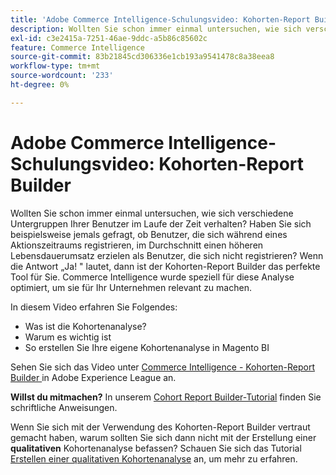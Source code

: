 ```yaml
---
title: 'Adobe Commerce Intelligence-Schulungsvideo: Kohorten-Report Builder'
description: Wollten Sie schon immer einmal untersuchen, wie sich verschiedene Untergruppen Ihrer Benutzer im Laufe der Zeit verhalten? Haben Sie sich beispielsweise jemals gefragt, ob Benutzer, die sich während eines Aktionszeitraums registrieren, im Durchschnitt einen höheren Lebensdauerumsatz erzielen als Benutzer, die sich nicht registrieren? Wenn die Antwort „Ja! " lautet, dann ist der Kohorten-Report Builder das perfekte Tool für Sie. Commerce Intelligence wurde speziell für diese Analyse optimiert, um sie für Ihr Unternehmen relevant zu machen.
exl-id: c3e2415a-7251-46ae-9ddc-a5b86c85602c
feature: Commerce Intelligence
source-git-commit: 83b21845cd306336e1cb193a9541478c8a38eea8
workflow-type: tm+mt
source-wordcount: '233'
ht-degree: 0%

---
```


# Adobe Commerce Intelligence-Schulungsvideo: Kohorten-Report Builder

Wollten Sie schon immer einmal untersuchen, wie sich verschiedene Untergruppen Ihrer Benutzer im Laufe der Zeit verhalten? Haben Sie sich beispielsweise jemals gefragt, ob Benutzer, die sich während eines Aktionszeitraums registrieren, im Durchschnitt einen höheren Lebensdauerumsatz erzielen als Benutzer, die sich nicht registrieren? Wenn die Antwort „Ja! &quot; lautet, dann ist der Kohorten-Report Builder das perfekte Tool für Sie. Commerce Intelligence wurde speziell für diese Analyse optimiert, um sie für Ihr Unternehmen relevant zu machen.

In diesem Video erfahren Sie Folgendes:

* Was ist die Kohortenanalyse?
* Warum es wichtig ist
* So erstellen Sie Ihre eigene Kohortenanalyse in Magento BI

Sehen Sie sich das Video unter [Commerce Intelligence - Kohorten-Report Builder ](/docs/commerce-learn/tutorials/business-intelligence/cohort-report-builder.html) in Adobe Experience League an.

**Willst du mitmachen?** In unserem [Cohort Report Builder-Tutorial](/docs/commerce-business-intelligence/mbi/analyze/sql/cohort-rpt-bldr.html) finden Sie schriftliche Anweisungen.

Wenn Sie sich mit der Verwendung des Kohorten-Report Builder vertraut gemacht haben, warum sollten Sie sich dann nicht mit der Erstellung einer **qualitativen** Kohortenanalyse befassen? Schauen Sie sich das Tutorial [Erstellen einer qualitativen Kohortenanalyse](/docs/commerce-business-intelligence/mbi/analyze/sql/create-qual-cohort-analysis.html?lang=en) an, um mehr zu erfahren.
